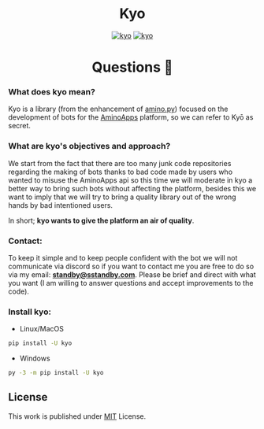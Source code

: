 <div align="center">

# Kyo
  
[![kyo](https://img.shields.io/pypi/v/kyo.svg?style=flat-square)](https://pypi.python.org/pypi/kyo)
[![kyo](https://img.shields.io/pypi/pyversions/kyo.svg?style=flat-square)](https://pypi.python.org/pypi/kyo)

# Questions :tada: 
</div>

### What does kyo mean?

Kyo is a library (from the enhancement of [amino.py](https://github.com/Slimakoi/Amino.py)) focused on the development of bots for the [AminoApps](https://aminoapps.com/) platform, so we can refer to Kyō as secret.


### What are kyo's objectives and approach?

We start from the fact that there are too many junk code repositories regarding the making of bots thanks to bad code made by users who wanted to misuse the AminoApps api so this time we will moderate in kyo a better way to bring such bots without affecting the platform, besides this we want to imply that we will try to bring a quality library out of the wrong hands by bad intentioned users.

In short; **kyo wants to give the platform an air of quality**.

### Contact:

To keep it simple and to keep people confident with the bot we will not communicate via discord so if you want to contact me you are free to do so via my email: **standby@sstandby.com**. Please be brief and direct with what you want (I am willing to answer questions and accept improvements to the code).

### Install kyo:

- Linux/MacOS

```sh
pip install -U kyo
```

- Windows

```sh
py -3 -m pip install -U kyo
```


## License

This work is published under [MIT](https://github.com/cotes2020/jekyll-theme-chirpy/blob/master/LICENSE) License.
